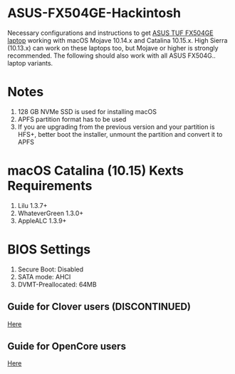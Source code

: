 # ASUS-FX504GE-Hackintosh
Necessary configurations and instructions to get [ASUS TUF FX504GE laptop](https://www.ultrabookreview.com/19725-asus-tuf-fx504ge-review/) working with macOS Mojave 10.14.x and Catalina 10.15.x. High Sierra (10.13.x) can work on these laptops too, but Mojave or higher is strongly recommended. The following should also work with all ASUS FX504G.. laptop variants.

# Notes
1. 128 GB NVMe SSD is used for installing macOS
2. APFS partition format has to be used
3. If you are upgrading from the previous version and your partition is HFS+, better boot the installer, unmount the partition and convert it to APFS

# macOS Catalina (10.15) Kexts Requirements
1. Lilu 1.3.7+
2. WhateverGreen 1.3.0+
3. AppleALC 1.3.9+

# BIOS Settings
1. Secure Boot: Disabled
2. SATA mode: AHCI
3. DVMT-Preallocated: 64MB

## Guide for Clover users (DISCONTINUED)

[Here](Clover/README.md)

## Guide for OpenCore users

[Here](OpenCore/README.md)